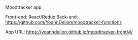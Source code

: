 Moodtracker app

Front-end: React/Redux
Back-end: https://github.com/YoannDelion/moodtracker-functions

App URL: https://yoanndelion.github.io/moodtracker-front/#/ 
